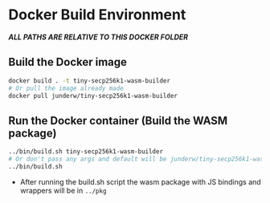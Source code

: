 # Docker Build Environment

***ALL PATHS ARE RELATIVE TO THIS DOCKER FOLDER***

## Build the Docker image

```bash
docker build . -t tiny-secp256k1-wasm-builder
# Or pull the image already made
docker pull junderw/tiny-secp256k1-wasm-builder
```

## Run the Docker container (Build the WASM package)

```bash
../bin/build.sh tiny-secp256k1-wasm-builder
# Or don't pass any args and default will be junderw/tiny-secp256k1-wasm-builder
../bin/build.sh
```

- After running the build.sh script the wasm package with JS bindings and wrappers will be in `../pkg`
